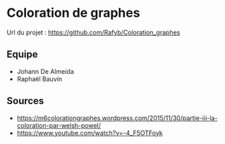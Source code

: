 # Coloration de graphes

Url du projet : https://github.com/Rafyb/Coloration_graphes

## Equipe

- Johann De Almeida
- Raphaël Bauvin

## Sources

- https://m6colorationgraphes.wordpress.com/2015/11/30/partie-iii-la-coloration-par-welsh-powel/
- https://www.youtube.com/watch?v=-4_F5OTFoyk
